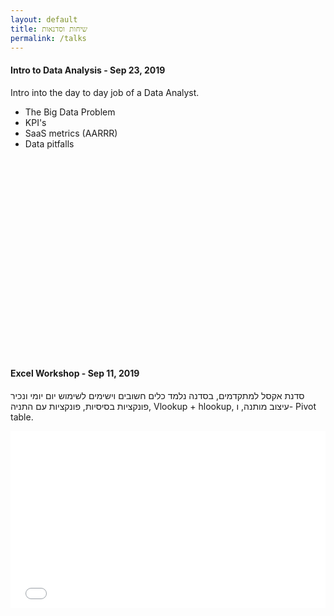 ```yaml
---
layout: default
title: שיחות וסדנאות
permalink: /talks
---
```


#### Intro to Data Analysis - Sep 23, 2019

Intro into the day to day job of a Data Analyst.

* The Big Data Problem 
* KPI's 
* SaaS metrics (AARRR) 
* Data pitfalls

<div style="left: 0; width: 100%; height: 0; position: relative; padding-bottom: 56.1972%;"><script async class="speakerdeck-embed" data-id="d30b76eb68514ae8b2f210dd11ddba14" data-ratio="1.77777777777778" src="//speakerdeck.com/assets/embed.js"></script></div>

<br>
<br>


#### Excel Workshop - Sep 11, 2019

סדנת אקסל למתקדמים, בסדנה נלמד כלים חשובים וישימים לשימוש יום יומי ונכיר פונקציות בסיסיות, פונקציות עם התניה, Vlookup + hlookup, עיצוב מותנה, ו- Pivot table.



<div style="left: 0; width: 100%; height: 0; position: relative; padding-bottom: 56.1972%;"><iframe src="//speakerdeck.com/player/d10897179ce54066acfe8e312d2274f4" style="border: 0; top: 0; left: 0; width: 100%; height: 100%; position: absolute;" allowfullscreen scrolling="no" allow="encrypted-media"></iframe></div>

